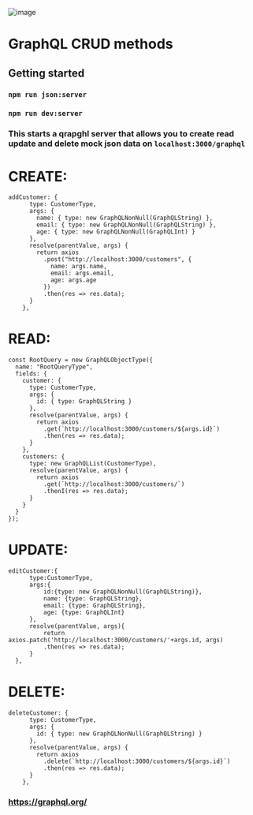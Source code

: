 
![image](https://www.vectorlogo.zone/logos/graphql/graphql-card.png)

# GraphQL CRUD methods

## Getting started

### ```npm run json:server```
### ```npm run dev:server```

### This starts a qrapghl server that allows you to create read update and delete mock json data on `localhost:3000/graphql`

# CREATE:
```
addCustomer: {
      type: CustomerType,
      args: {
        name: { type: new GraphQLNonNull(GraphQLString) },
        email: { type: new GraphQLNonNull(GraphQLString) },
        age: { type: new GraphQLNonNull(GraphQLInt) }
      },
      resolve(parentValue, args) {
        return axios
          .post("http://localhost:3000/customers", {
            name: args.name,
            email: args.email,
            age: args.age
          })
          .then(res => res.data);
      }
    },
```
# READ: 
```
const RootQuery = new GraphQLObjectType({
  name: "RootQueryType",
  fields: {
    customer: {
      type: CustomerType,
      args: {
        id: { type: GraphQLString }
      },
      resolve(parentValue, args) {
        return axios
          .get(`http://localhost:3000/customers/${args.id}`)
          .then(res => res.data);
      }
    },
    customers: {
      type: new GraphQLList(CustomerType),
      resolve(parentValue, args) {
        return axios
          .get(`http://localhost:3000/customers/`)
          .thenI(res => res.data);
      }
    }
  }
});
```
# UPDATE: 
```
editCustomer:{
      type:CustomerType,
      args:{
          id:{type: new GraphQLNonNull(GraphQLString)},
          name: {type: GraphQLString},
          email: {type: GraphQLString},
          age: {type: GraphQLInt}
      },
      resolve(parentValue, args){
          return axios.patch('http://localhost:3000/customers/'+args.id, args)
          .then(res => res.data);
      }
  },
```
# DELETE:
```
deleteCustomer: {
      type: CustomerType,
      args: {
        id: { type: new GraphQLNonNull(GraphQLString) }
      },
      resolve(parentValue, args) {
        return axios
          .delete(`http://localhost:3000/customers/${args.id}`)
          .then(res => res.data);
      }
    },
```


### https://graphql.org/
